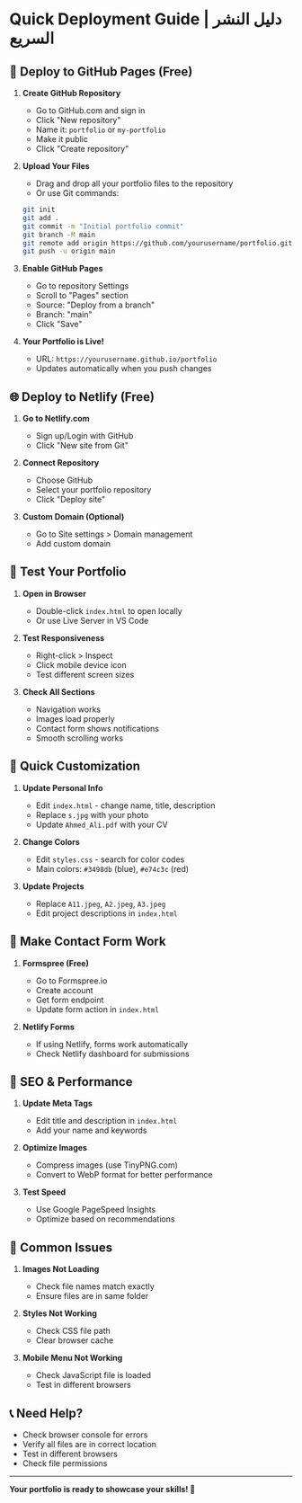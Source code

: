 # Quick Deployment Guide | دليل النشر السريع

## 🚀 Deploy to GitHub Pages (Free)

1. **Create GitHub Repository**
   - Go to GitHub.com and sign in
   - Click "New repository"
   - Name it: `portfolio` or `my-portfolio`
   - Make it public
   - Click "Create repository"

2. **Upload Your Files**
   - Drag and drop all your portfolio files to the repository
   - Or use Git commands:
   ```bash
   git init
   git add .
   git commit -m "Initial portfolio commit"
   git branch -M main
   git remote add origin https://github.com/yourusername/portfolio.git
   git push -u origin main
   ```

3. **Enable GitHub Pages**
   - Go to repository Settings
   - Scroll to "Pages" section
   - Source: "Deploy from a branch"
   - Branch: "main"
   - Click "Save"

4. **Your Portfolio is Live!**
   - URL: `https://yourusername.github.io/portfolio`
   - Updates automatically when you push changes

## 🌐 Deploy to Netlify (Free)

1. **Go to Netlify.com**
   - Sign up/Login with GitHub
   - Click "New site from Git"

2. **Connect Repository**
   - Choose GitHub
   - Select your portfolio repository
   - Click "Deploy site"

3. **Custom Domain (Optional)**
   - Go to Site settings > Domain management
   - Add custom domain

## 📱 Test Your Portfolio

1. **Open in Browser**
   - Double-click `index.html` to open locally
   - Or use Live Server in VS Code

2. **Test Responsiveness**
   - Right-click > Inspect
   - Click mobile device icon
   - Test different screen sizes

3. **Check All Sections**
   - Navigation works
   - Images load properly
   - Contact form shows notifications
   - Smooth scrolling works

## 🔧 Quick Customization

1. **Update Personal Info**
   - Edit `index.html` - change name, title, description
   - Replace `s.jpg` with your photo
   - Update `Ahmed_Ali.pdf` with your CV

2. **Change Colors**
   - Edit `styles.css` - search for color codes
   - Main colors: `#3498db` (blue), `#e74c3c` (red)

3. **Update Projects**
   - Replace `A11.jpeg`, `A2.jpeg`, `A3.jpeg`
   - Edit project descriptions in `index.html`

## 📧 Make Contact Form Work

1. **Formspree (Free)**
   - Go to Formspree.io
   - Create account
   - Get form endpoint
   - Update form action in `index.html`

2. **Netlify Forms**
   - If using Netlify, forms work automatically
   - Check Netlify dashboard for submissions

## 🎯 SEO & Performance

1. **Update Meta Tags**
   - Edit title and description in `index.html`
   - Add your name and keywords

2. **Optimize Images**
   - Compress images (use TinyPNG.com)
   - Convert to WebP format for better performance

3. **Test Speed**
   - Use Google PageSpeed Insights
   - Optimize based on recommendations

## 🚨 Common Issues

1. **Images Not Loading**
   - Check file names match exactly
   - Ensure files are in same folder

2. **Styles Not Working**
   - Check CSS file path
   - Clear browser cache

3. **Mobile Menu Not Working**
   - Check JavaScript file is loaded
   - Test in different browsers

## 📞 Need Help?

- Check browser console for errors
- Verify all files are in correct location
- Test in different browsers
- Check file permissions

---

**Your portfolio is ready to showcase your skills! 🎉**

